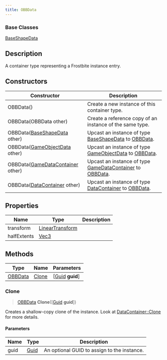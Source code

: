 ```yaml
---
title: OBBData
---
```

### Base Classes

[BaseShapeData](BaseShapeData)

## Description

A container type representing a Frostbite instance entry.

## Constructors

| Constructor                                                        | Description                                                                                           |
| ------------------------------------------------------------------ | ----------------------------------------------------------------------------------------------------- |
| OBBData()                                                          | Create a new instance of this container type.                                                         |
| OBBData(OBBData other)                                             | Create a reference copy of an instance of the same type.                                              |
| OBBData([BaseShapeData](BaseShapeData) other)                      | Upcast an instance of type [BaseShapeData](BaseShapeData) to [OBBData](OBBData).                      |
| OBBData([GameObjectData](GameObjectData) other)                    | Upcast an instance of type [GameObjectData](GameObjectData) to [OBBData](OBBData).                    |
| OBBData([GameDataContainer](GameDataContainer) other)              | Upcast an instance of type [GameDataContainer](GameDataContainer) to [OBBData](OBBData).              |
| OBBData([DataContainer](/vext/ref/shared/class/datacontainer) other) | Upcast an instance of type [DataContainer](/vext/ref/shared/class/datacontainer) to [OBBData](OBBData). |

## Properties

| Name        | Type                                                    | Description |
| ----------- | ------------------------------------------------------- | ----------- |
| transform   | [LinearTransform](/vext/ref/shared/class/lineartransform) |             |
| halfExtents | [Vec3](/vext/ref/shared/class/vec3)                       |             |

## Methods

| Type               | Name            | Parameters                                     |
| ------------------ | --------------- | ---------------------------------------------- |
| [OBBData](OBBData) | [Clone](#clone) | \[[Guid](/vext/ref/shared/class/guid) **guid**\] |

### Clone

> [OBBData](OBBData) **Clone**(\[[Guid](/vext/ref/shared/class/guid) **guid**\])

Creates a shallow-copy clone of the instance. Look at [DataContainer::Clone](/vext/ref/shared/class/datacontainer#clone) for more details.

#### Parameters

| Name | Type         | Description                                 |
| ---- | ------------ | ------------------------------------------- |
| guid | [Guid](Guid) | An optional GUID to assign to the instance. |
